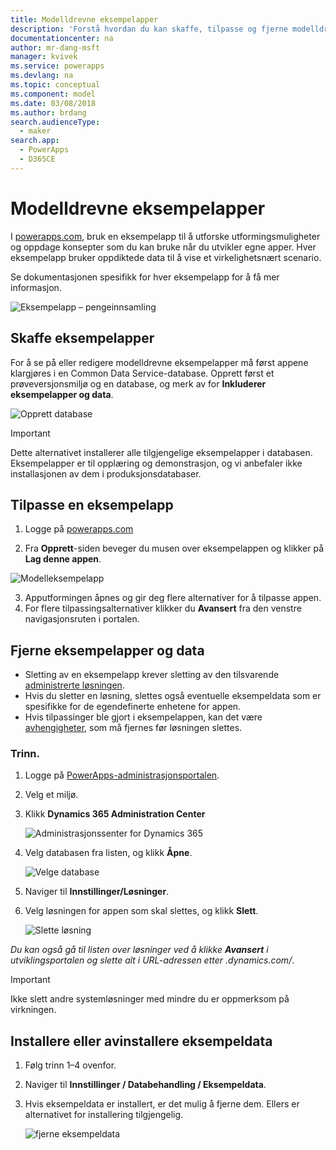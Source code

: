 ```yaml
---
title: Modelldrevne eksempelapper
description: 'Forstå hvordan du kan skaffe, tilpasse og fjerne modelldrevne eksempelapper.'
documentationcenter: na
author: mr-dang-msft
manager: kvivek
ms.service: powerapps
ms.devlang: na
ms.topic: conceptual
ms.component: model
ms.date: 03/08/2018
ms.author: brdang
search.audienceType:
  - maker
search.app:
  - PowerApps
  - D365CE
---
```


# <a name="model-driven-sample-apps"></a>Modelldrevne eksempelapper

I [powerapps.com](https://powerapps.com), bruk en eksempelapp til å utforske utformingsmuligheter og oppdage konsepter som du kan bruke når du utvikler egne apper. Hver eksempelapp bruker oppdiktede data til å vise et virkelighetsnært scenario. 

Se dokumentasjonen spesifikk for hver eksempelapp for å få mer informasjon. 

![Eksempelapp – pengeinnsamling](media/overview-model-driven-samples/fundraiser-app1.png)


## <a name="get-sample-apps"></a>Skaffe eksempelapper

For å se på eller redigere modelldrevne eksempelapper må først appene klargjøres i en Common Data Service-database. Opprett først et prøveversjonsmiljø og en database, og merk av for **Inkluderer eksempelapper og data**.

![Opprett database](media/overview-model-driven-samples/create-database1.png)


> [!IMPORTANT]
> Dette alternativet installerer alle tilgjengelige eksempelapper i databasen. Eksempelapper er til opplæring og demonstrasjon, og vi anbefaler ikke installasjonen av dem i produksjonsdatabaser. 

## <a name="customize-a-sample-app"></a>Tilpasse en eksempelapp

1. Logge på [powerapps.com](https://powerapps.com)  

    

2. Fra **Opprett**-siden beveger du musen over eksempelappen og klikker på **Lag denne appen**.

![Modelleksempelapp](media/overview-model-driven-samples/model-driven-create-page-sample.png)

3. Apputformingen åpnes og gir deg flere alternativer for å tilpasse appen. 
4. For flere tilpassingsalternativer klikker du **Avansert** fra den venstre navigasjonsruten i portalen.

## <a name="remove-sample-apps-and-data"></a>Fjerne eksempelapper og data 
- Sletting av en eksempelapp krever sletting av den tilsvarende [administrerte løsningen](https://docs.microsoft.com/dynamics365/customer-engagement/developer/uninstall-delete-solution). 
- Hvis du sletter en løsning, slettes også eventuelle eksempeldata som er spesifikke for de egendefinerte enhetene for appen.
- Hvis tilpassinger ble gjort i eksempelappen, kan det være [avhengigheter](https://docs.microsoft.com/dynamics365/customer-engagement/developer/dependency-tracking-solution-components), som må fjernes før løsningen slettes.

### <a name="steps"></a>Trinn.
1. Logge på [PowerApps-administrasjonsportalen](https://admin.powerapps.com).

2. Velg et miljø.

3. Klikk **Dynamics 365 Administration Center** 

    ![Administrasjonssenter for Dynamics 365](media/overview-model-driven-samples/admin-center.png)

4. Velg databasen fra listen, og klikk **Åpne**.

    ![Velge database](media/overview-model-driven-samples/select-database.png)

5. Naviger til **Innstillinger/Løsninger**.

6. Velg løsningen for appen som skal slettes, og klikk **Slett**.

    ![Slette løsning](media/overview-model-driven-samples/delete-solution.png)

*Du kan også gå til listen over løsninger ved å klikke **Avansert** i utviklingsportalen og slette alt i URL-adressen etter .dynamics.com/*.

> [!IMPORTANT]
> Ikke slett andre systemløsninger med mindre du er oppmerksom på virkningen.

## <a name="install-or-uninstall-sample-data"></a>Installere eller avinstallere eksempeldata
1. Følg trinn 1–4 ovenfor.
2. Naviger til **Innstillinger / Databehandling / Eksempeldata**.
3. Hvis eksempeldata er installert, er det mulig å fjerne dem. Ellers er alternativet for installering tilgjengelig. 

    ![fjerne eksempeldata](media/overview-model-driven-samples/remove-sample-data.png)





